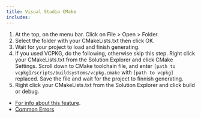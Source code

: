 ```yaml
---
title: Visual Studio CMake
includes:
---
```


 1. At the top, on the menu bar. Click on File > Open > Folder. 
 2. Select the folder with your CMakeLists.txt then click OK.
 3. Wait for your project to load and finish generating.
 4. If you used VCPKG, do the following, otherwise skip this step. Right click your CMakeLists.txt from the Solution Explorer and click CMake Settings. Scroll down to CMake toolchain file, and enter ``[path to vcpkg]/scripts/buildsystems/vcpkg.cmake`` with ``[path to vcpkg]`` replaced. Save the file and wait for the project to finnish generating.
 5. Right click your CMakeLists.txt from the Solution Explorer and click build or debug.

* [For info about this feature](https://docs.microsoft.com/en-us/cpp/ide/cmake-tools-for-visual-cpp).
* [Common Errors](common-build-errors)